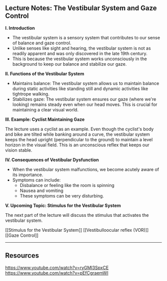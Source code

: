 ## Lecture Notes: The Vestibular System and Gaze Control

**I. Introduction**

- The vestibular system is a sensory system that contributes to our sense of balance and gaze control.
- Unlike senses like sight and hearing, the vestibular system is not as readily apparent and was only discovered in the late 19th century.
- This is because the vestibular system works unconsciously in the background to keep our balance and stabilize our gaze.

**II. Functions of the Vestibular System**

- Maintains balance: The vestibular system allows us to maintain balance during static activities like standing still and dynamic activities like tightrope walking.
- Stabilizes gaze: The vestibular system ensures our gaze (where we're looking) remains steady even when our head moves. This is crucial for maintaining a clear visual world.

**III. Example: Cyclist Maintaining Gaze**

The lecture uses a cyclist as an example. Even though the cyclist's body and bike are tilted while banking around a curve, the vestibular system keeps the head upright (perpendicular to the ground) to maintain a level horizon in the visual field. This is an unconscious reflex that keeps our vision stable.

**IV. Consequences of Vestibular Dysfunction**

- When the vestibular system malfunctions, we become acutely aware of its importance.
- Symptoms can include:
    - Disbalance or feeling like the room is spinning
    - Nausea and vomiting
    - These symptoms can be very disturbing.

**V. Upcoming Topic: Stimulus for the Vestibular System**

The next part of the lecture will discuss the stimulus that activates the vestibular system.

[[Stimulus for the Vestibular System]]
[[Vestibulloocular reflex (VOR)]]
[[Gaze Control]]




---

## Resources

https://www.youtube.com/watch?v=ryGMI3SpxCE
https://www.youtube.com/watch?v=pEfCgraemWI
